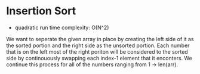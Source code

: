# Insertion Sort

- quadratic run time complexity: O(N^2)

We want to seperate the given array in place by creating the left side of it as the sorted portion and the right side as the unsorted portion. Each number that is on the left most of the right poriton will be considered to the sorted side by continouously swapping each index-1 element that it enconters. We continue this process for all of the numbers ranging from 1 -> len(arr).